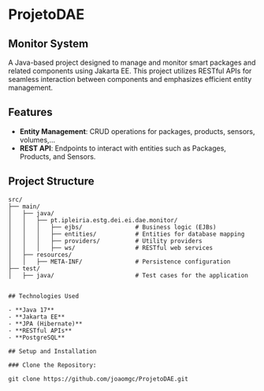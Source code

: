 # ProjetoDAE

## Monitor System

A Java-based project designed to manage and monitor smart packages and related components using Jakarta EE. This project utilizes RESTful APIs for seamless interaction between components and emphasizes efficient entity management.

## Features

- **Entity Management**: CRUD operations for packages, products, sensors, volumes,...
- **REST API**: Endpoints to interact with entities such as Packages, Products, and Sensors.

## Project Structure

```plaintext
src/
├── main/
│   ├── java/
│   │   ├── pt.ipleiria.estg.dei.ei.dae.monitor/
│   │   │   ├── ejbs/               # Business logic (EJBs)
│   │   │   ├── entities/           # Entities for database mapping
│   │   │   ├── providers/          # Utility providers
│   │   │   ├── ws/                 # RESTful web services
│   ├── resources/
│   │   ├── META-INF/               # Persistence configuration
├── test/
│   ├── java/                       # Test cases for the application


## Technologies Used

- **Java 17**
- **Jakarta EE**
- **JPA (Hibernate)**
- **RESTful APIs**
- **PostgreSQL**

## Setup and Installation

### Clone the Repository:

git clone https://github.com/joaomgc/ProjetoDAE.git

